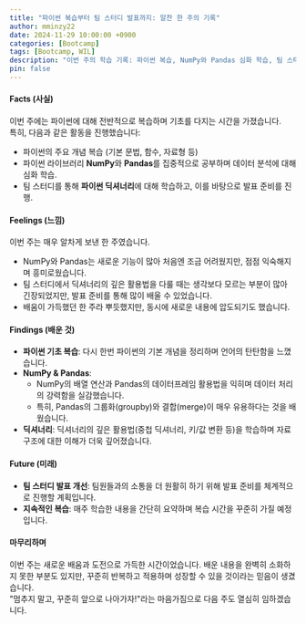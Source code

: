 ```yaml
---
title: "파이썬 복습부터 팀 스터디 발표까지: 알찬 한 주의 기록"
author: mminzy22
date: 2024-11-29 10:00:00 +0900
categories: [Bootcamp]
tags: [Bootcamp, WIL]
description: "이번 주의 학습 기록: 파이썬 복습, NumPy와 Pandas 심화 학습, 팀 스터디 발표 준비 등"
pin: false
---
```


#### **Facts (사실)**  
이번 주에는 파이썬에 대해 전반적으로 복습하며 기초를 다지는 시간을 가졌습니다.  
특히, 다음과 같은 활동을 진행했습니다:  
- 파이썬의 주요 개념 복습 (기본 문법, 함수, 자료형 등)  
- 파이썬 라이브러리 **NumPy**와 **Pandas**를 집중적으로 공부하며 데이터 분석에 대해 심화 학습.  
- 팀 스터디를 통해 **파이썬 딕셔너리**에 대해 학습하고, 이를 바탕으로 발표 준비를 진행.  

#### **Feelings (느낌)**  
이번 주는 매우 알차게 보낸 한 주였습니다.  
- NumPy와 Pandas는 새로운 기능이 많아 처음엔 조금 어려웠지만, 점점 익숙해지며 흥미로웠습니다.  
- 팀 스터디에서 딕셔너리의 깊은 활용법을 다룰 때는 생각보다 모르는 부분이 많아 긴장되었지만, 발표 준비를 통해 많이 배울 수 있었습니다.  
- 배움이 가득했던 한 주라 뿌듯했지만, 동시에 새로운 내용에 압도되기도 했습니다.

#### **Findings (배운 것)**  
- **파이썬 기초 복습**: 다시 한번 파이썬의 기본 개념을 정리하며 언어의 탄탄함을 느꼈습니다.  
- **NumPy & Pandas**:  
  - NumPy의 배열 연산과 Pandas의 데이터프레임 활용법을 익히며 데이터 처리의 강력함을 실감했습니다.  
  - 특히, Pandas의 그룹화(groupby)와 결합(merge)이 매우 유용하다는 것을 배웠습니다.  
- **딕셔너리**: 딕셔너리의 깊은 활용법(중첩 딕셔너리, 키/값 변환 등)을 학습하며 자료 구조에 대한 이해가 더욱 깊어졌습니다.  

#### **Future (미래)**  
- **팀 스터디 발표 개선**: 팀원들과의 소통을 더 원활히 하기 위해 발표 준비를 체계적으로 진행할 계획입니다.  
- **지속적인 복습**: 매주 학습한 내용을 간단히 요약하며 복습 시간을 꾸준히 가질 예정입니다.  

#### **마무리하며**  
이번 주는 새로운 배움과 도전으로 가득한 시간이었습니다. 배운 내용을 완벽히 소화하지 못한 부분도 있지만, 꾸준히 반복하고 적용하며 성장할 수 있을 것이라는 믿음이 생겼습니다.  
"멈추지 말고, 꾸준히 앞으로 나아가자!"라는 마음가짐으로 다음 주도 열심히 임하겠습니다.
